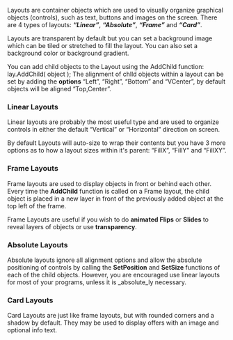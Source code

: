 Layouts are container objects which are used to visually organize graphical objects (controls), such as text, buttons and images on the screen. There are 4 types of layouts: _**“Linear”**_, _**“Absolute”**_, _**“Frame”**_ and _**“Card”**_.

Layouts are transparent by default but you can set a background image which can be tiled or stretched to fill the layout. You can also set a background color or background gradient.

You can add child objects to the Layout using the AddChild function: <js>lay.AddChild( object );</js>
The alignment of chlld objects within a layout can be set by adding the **options** “Left”, “Right”, “Bottom” and “VCenter”, by default objects will be aligned “Top,Center”.

### Linear Layouts
Linear layouts are probably the most useful type and are used to organize controls in either the default “Vertical” or “Horizontal” direction on screen.
<sample Vertical>
<sample Horizontal>

By default Layouts will auto-size to wrap their contents but you have 3 more options as to how a layout sizes within it's parent: “FillX”, “FillY” and “FillXY”.
<sample Combined>

### Frame Layouts
Frame layouts are used to display objects in front or behind each other. Every time the **AddChild** function is called on a Frame layout, the child object is placed in a new layer in front of the previously added object at the top left of the frame.

Frame Layouts are useful if you wish to do **animated Flips** or **Slides** to reveal layers of objects or use **transparency**.
<sample Image Swap>

### Absolute Layouts
Absolute layouts ignore all alignment options and allow the absolute positioning of controls by calling the **SetPosition** and **SetSize** functions of each of the child objects. However, you are encouraged use linear layouts for most of your programs, unless it is _absolute_ly necessary.

### Card Layouts
Card Layouts are just like frame layouts, but with rounded corners and a shadow by default.
They may be used to display offers with an image and optional info text.
